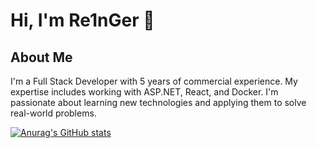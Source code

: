 # Hi, I'm Re1nGer 👋

## About Me

I'm a Full Stack Developer with 5 years of commercial experience. My expertise includes working with ASP.NET, React, and Docker. I'm passionate about learning new technologies and applying them to solve real-world problems.

[![Anurag's GitHub stats](https://github-readme-stats.vercel.app/api?username=re1nger&show_icons=true&include_all_commits=true&theme=dark&rank_icon=github&show=prs_merged)](https://github.com/anuraghazra/github-readme-stats)
